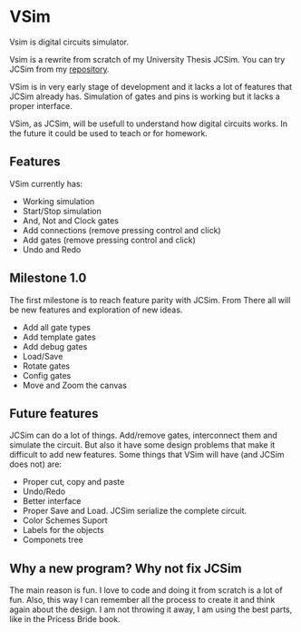 # VSim

Vsim is digital circuits simulator.

Vsim is a rewrite from scratch of my University Thesis JCSim. You can try JCSim from my [repository](https://github.com/almejo/jcsim).

VSim is in very early stage of development and it lacks a lot of features that JCSim already has. Simulation of gates
and pins is working but it lacks a proper interface.

VSim, as JCSim, will be usefull to understand how digital circuits works. In the future it could be used to teach or
for homework.

## Features

VSim currently has:

- Working simulation
- Start/Stop simulation
- And, Not and Clock gates
- Add connections (remove pressing control and click)
- Add gates (remove pressing control and click)
- Undo and Redo

## Milestone 1.0

The first milestone is to reach feature parity with JCSim. From There all will be new features and exploration of new ideas.

- Add all gate types
- Add template gates
- Add debug gates
- Load/Save
- Rotate gates
- Config gates
- Move and Zoom the canvas

## Future features

JCSim can do a lot of things. Add/remove gates, interconnect them and simulate the circuit.
But also it have some design problems that make it difficult to add new features. Some things that VSim will have
(and JCSim does not) are:

- Proper cut, copy and paste
- Undo/Redo
- Better interface
- Proper Save and Load. JCSim serialize the complete circuit.
- Color Schemes Suport
- Labels for the objects
- Componets tree

## Why a new program? Why not fix JCSim

The main reason is fun. I love to code and doing it from scratch is a lot of fun. Also, this way I can remember all the
process to create it and think again about the design. I am not throwing it away, I am using the best parts, like in the
Pricess Bride book.


